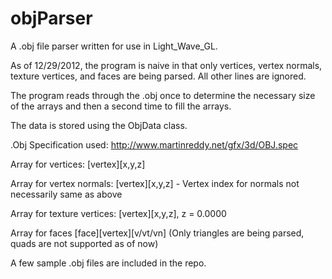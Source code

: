 objParser
=========

A .obj file parser written for use in Light_Wave_GL.

As of 12/29/2012, the program is naive in that only vertices, vertex normals, texture vertices, and faces are being parsed. All other lines are ignored.

The program reads through the .obj once to determine the necessary size of the arrays and then a second time to fill the arrays.

The data is stored using the ObjData class.

.Obj Specification used: http://www.martinreddy.net/gfx/3d/OBJ.spec

Array for vertices: [vertex][x,y,z]

Array for vertex normals: [vertex][x,y,z] - Vertex index for normals not necessarily same as above

Array for texture vertices: [vertex][x,y,z], z = 0.0000

Array for faces [face][vertex][v/vt/vn]
(Only triangles are being parsed, quads are not supported as of now)

A few sample .obj files are included in the repo.
